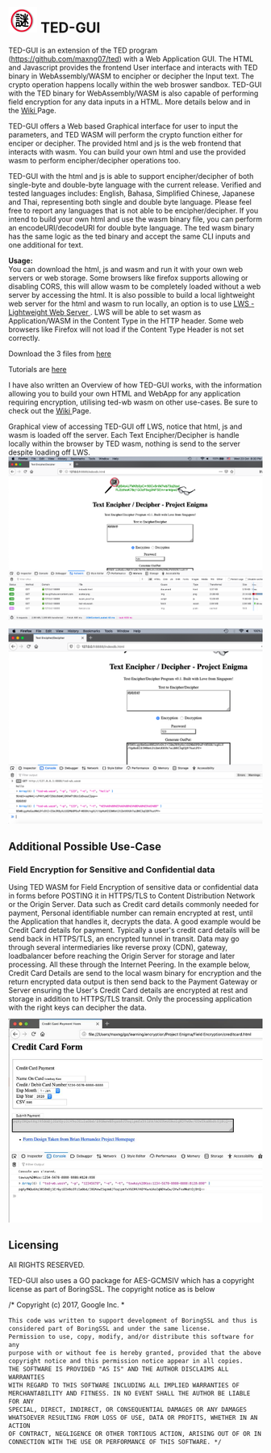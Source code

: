 # <img src="https://github.com/maxng07/ted/blob/master/mi.png"> TED-GUI 
TED-GUI is an extension of the TED program (https://github.com/maxng07/ted) with a Web Application GUI. The HTML and Javascript provides the frontend User interface and interacts with TED binary in WebAssembly/WASM to encipher or decipher the Input text. The crypto operation happens locally within the web broswer sandbox. TED-GUI with the TED binary for WebAssembly/WASM is also capable of performing field encryption for any data inputs in a HTML. More details below and in the <a href="https://github.com/maxng07/ted-gui/wiki"> Wiki </a> Page.

TED-GUI offers a Web based Graphical interface for user to input the parameters, and TED WASM will perform the crypto function either for enciper or decipher. The provided html and js is the web frontend that interacts with wasm. You can build your own html and use the provided wasm to perform encipher/decipher operations too.

TED-GUI with the html and js is able to support encipher/decipher of both single-byte and double-byte language with the current release. Verified and tested languages includes: English, Bahasa, Simplified Chinese, Japanese and Thai, representing both single and double byte language. Please feel free to report any languages that is not able to be encipher/decipher. If you intend to build your own html and use the wasm binary file, you can perform an encodeURI/decodeURI for double byte language. The ted wasm binary has the same logic as the ted binary and accept the same CLI inputs and one additional for text.

<b>Usage: </b></br>
You can download the html, js and wasm and run it with your own web servers or web storage. Some browsers like firefox supports allowing or disabling CORS, this will allow wasm to be completely loaded without a web server by accessing the html. It is also possible to build a local lightweight web server for the html and wasm to run locally, an option is to use <a href="https://github.com/maxng07/Lightweight-Web-Server"> LWS - Lightweight Web Server </a>. LWS will be able to set wasm as Application/WASM in the Content Type in the HTTP header. Some web browsers like Firefox will not load if the Content Type Header is not set correctly.

Download the 3 files from <a href="https://github.com/maxng07/ted-gui/releases"> here </a><br>
<p>
Tutorials are <a href="https://github.com/maxng07/ted-gui/tree/master/graphics"> here </a>
<p>

I have also written an Overview of how TED-GUI works, with the information allowing you to build your own HTML and WebApp for any application requiring encryption, utilising ted-wb wasm on other use-cases. Be sure to check out the <a href="https://github.com/maxng07/ted-gui/wiki"> Wiki </a> Page.
<p>
 
Graphical view of accessing TED-GUI off LWS, notice that html, js and wasm is loaded off the server. Each Text Encipher/Decipher is handle locally within the browser by TED wasm, nothing is send to the server despite loading off LWS.
<img src="https://github.com/maxng07/Lightweight-Web-Server/blob/master/graphics/webserver2.png"> <p>
<img src="https://github.com/maxng07/Lightweight-Web-Server/blob/master/graphics/webserver.png">

<p>
<h2> Additional Possible Use-Case </h2>
<h3>Field Encryption for Sensitive and Confidential data</h3>
Using TED WASM for Field Encryption of sensitive data or confidential data in forms before POSTING it in HTTPS/TLS to Content Distribution Network or the Origin Server. Data such as Credit card details commonly needed for payment, Personal identifiable number can remain encrypted at rest, until the Application that handles it, decrypts the data. A good example would be Credit Card details for payment. Typically a user's credit card details will be send back in HTTPS/TLS, an encrypted tunnel in transit. Data may go through several intermediaries like reverse proxy (CDN), gateway, loadbalancer before reaching the Origin Server for storage and later processing. All these through the Internet Peering. In the example below, Credit Card Details are send to the local wasm binary for encryption and the return encrypted data output is then send back to the Payment Gateway or Server ensuring the User's Credit Card details are encrypted at rest and storage in addition to HTTPS/TLS transit. Only the processing application with the right keys can decipher the data.
<p>

 <img src="https://github.com/maxng07/ted-gui/blob/master/doc/field_encryption/cc1.jpg">
<p>
<h2>Licensing </h2>
All RIGHTS RESERVED.

TED-GUI also uses a GO package for AES-GCMSIV which has a copyright license as part of BoringSSL. The copyright notice as is below

/* Copyright (c) 2017, Google Inc. *

    This code was written to support development of BoringSSL and thus is
    considered part of BoringSSL and under the same license.
    Permission to use, copy, modify, and/or distribute this software for any
    purpose with or without fee is hereby granted, provided that the above
    copyright notice and this permission notice appear in all copies.
    THE SOFTWARE IS PROVIDED "AS IS" AND THE AUTHOR DISCLAIMS ALL WARRANTIES
    WITH REGARD TO THIS SOFTWARE INCLUDING ALL IMPLIED WARRANTIES OF
    MERCHANTABILITY AND FITNESS. IN NO EVENT SHALL THE AUTHOR BE LIABLE FOR ANY
    SPECIAL, DIRECT, INDIRECT, OR CONSEQUENTIAL DAMAGES OR ANY DAMAGES
    WHATSOEVER RESULTING FROM LOSS OF USE, DATA OR PROFITS, WHETHER IN AN ACTION
    OF CONTRACT, NEGLIGENCE OR OTHER TORTIOUS ACTION, ARISING OUT OF OR IN
    CONNECTION WITH THE USE OR PERFORMANCE OF THIS SOFTWARE. */
